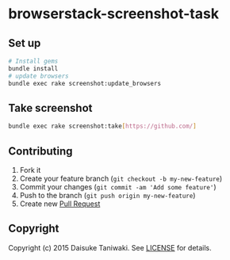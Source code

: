 # browserstack-screenshot-task

## Set up

```bash
# Install gems
bundle install
# update browsers
bundle exec rake screenshot:update_browsers
```

## Take screenshot

```bash
bundle exec rake screenshot:take[https://github.com/]
```

## Contributing

1. Fork it
2. Create your feature branch (`git checkout -b my-new-feature`)
3. Commit your changes (`git commit -am 'Add some feature'`)
4. Push to the branch (`git push origin my-new-feature`)
5. Create new [Pull Request](../../pull/new/master)

## Copyright

Copyright (c) 2015 Daisuke Taniwaki. See [LICENSE](LICENSE) for details.
